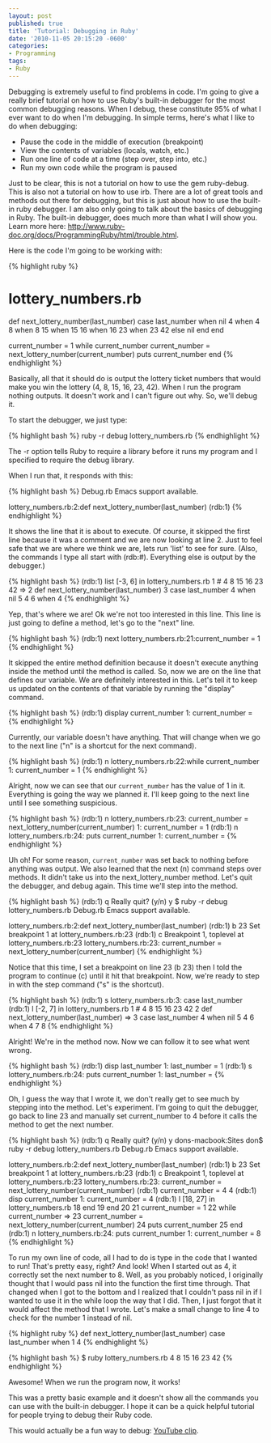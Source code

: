 ```yaml
---
layout: post
published: true
title: 'Tutorial: Debugging in Ruby'
date: '2010-11-05 20:15:20 -0600'
categories:
- Programming
tags:
- Ruby
---
```


Debugging is extremely useful to find problems in code. I'm going to give a
really brief tutorial on how to use Ruby's built-in debugger for the most
common debugging reasons. When I debug, these constitute 95% of what I ever
want to do when I'm debugging. In simple terms, here's what I like to do when
debugging:

* Pause the code in the middle of execution (breakpoint)
* View the contents of variables (locals, watch, etc.)
* Run one line of code at a time (step over, step into, etc.)
* Run my own code while the program is paused

Just to be clear, this is not a tutorial on how to use the gem ruby-debug. This
is also not a tutorial on how to use irb. There are a lot of great tools and
methods out there for debugging, but this is just about how to use the built-in
ruby debugger. I am also only going to talk about the basics of debugging in
Ruby. The built-in debugger, does much more than what I will show you. Learn
more here: <http://www.ruby-doc.org/docs/ProgrammingRuby/html/trouble.html>.

Here is the code I'm going to be working with:

{% highlight ruby %}
# lottery_numbers.rb
def next_lottery_number(last_number)
  case last_number
  when nil
    4
  when 4
    8
  when 8
    15
  when 15
    16
  when 16
    23
  when 23
    42
  else
    nil
  end
end

current_number = 1
while current_number
  current_number = next_lottery_number(current_number)
  puts current_number
end
{% endhighlight %}

Basically, all that it should do is output the lottery ticket numbers that
would make you win the lottery (4, 8, 15, 16, 23, 42). When I run the program
nothing outputs. It doesn't work and I can't figure out why. So, we'll debug
it.

To start the debugger, we just type:

{% highlight bash %}
ruby -r debug lottery_numbers.rb
{% endhighlight %}

The -r option tells Ruby to require a library before it runs my program and I
specified to require the debug library.

When I run that, it responds with this:

{% highlight bash %}
Debug.rb
Emacs support available.

lottery_numbers.rb:2:def next_lottery_number(last_number)
(rdb:1)
{% endhighlight %}

It shows the line that it is about to execute. Of course, it skipped the first
line because it was a comment and we are now looking at line 2. Just to feel
safe that we are where we think we are, lets run 'list' to see for sure.
(Also, the commands I type all start with (rdb:#).  Everything else is output
by the debugger.)

{% highlight bash %}
(rdb:1) list
[-3, 6] in lottery_numbers.rb
   1  # 4 8 15 16 23 42
=> 2  def next_lottery_number(last_number)
   3    case last_number
   4    when nil
   5      4
   6    when 4
{% endhighlight %}

Yep, that's where we are! Ok we're not too interested in this line. This line
is just going to define a method, let's go to the "next" line.

{% highlight bash %}
(rdb:1) next
lottery_numbers.rb:21:current_number = 1
{% endhighlight %}

It skipped the entire method definition because it doesn't execute anything
inside the method until the method is called. So, now we are on the line that
defines our variable. We are definitely interested in this. Let's tell it to
keep us updated on the contents of that variable by running the "display"
command.

{% highlight bash %}
(rdb:1) display current_number
1: current_number =
{% endhighlight %}

Currently, our variable doesn't have anything. That will change when we go to
the next line ("n" is a shortcut for the next command).

{% highlight bash %}
(rdb:1) n
lottery_numbers.rb:22:while current_number
1: current_number = 1
{% endhighlight %}

Alright, now we can see that our `current_number` has the value of 1 in it.
Everything is going the way we planned it. I'll keep going to the next line
until I see something suspicious.

{% highlight bash %}
(rdb:1) n
lottery_numbers.rb:23:  current_number = next_lottery_number(current_number)
1: current_number = 1
(rdb:1) n
lottery_numbers.rb:24:  puts current_number
1: current_number =
{% endhighlight %}

Uh oh! For some reason, `current_number` was set back to nothing before
anything was output. We also learned that the next (n) command steps over
methods. It didn't take us into the next_lottery_number method. Let's quit the
debugger, and debug again. This time we'll step into the method.

{% highlight bash %}
(rdb:1) q
Really quit? (y/n) y
$ ruby -r debug lottery_numbers.rb
Debug.rb
Emacs support available.

lottery_numbers.rb:2:def next_lottery_number(last_number)
(rdb:1) b 23
Set breakpoint 1 at lottery_numbers.rb:23
(rdb:1) c
Breakpoint 1, toplevel at lottery_numbers.rb:23
lottery_numbers.rb:23:  current_number = next_lottery_number(current_number)
{% endhighlight %}

Notice that this time, I set a breakpoint on line 23 (b 23) then I told the
program to continue (c) until it hit that breakpoint. Now, we're ready to step
in with the step command ("s" is the shortcut).

{% highlight bash %}
(rdb:1) s
lottery_numbers.rb:3:  case last_number
(rdb:1) l
[-2, 7] in lottery_numbers.rb
   1  # 4 8 15 16 23 42
   2  def next_lottery_number(last_number)
=> 3    case last_number
   4    when nil
   5      4
   6    when 4
   7      8
{% endhighlight %}

Alright! We're in the method now. Now we can follow it to see what went wrong.

{% highlight bash %}
(rdb:1) disp last_number
1: last_number = 1
(rdb:1) s
lottery_numbers.rb:24:  puts current_number
1: last_number =
{% endhighlight %}

Oh, I guess the way that I wrote it, we don't really get to see much by
stepping into the method. Let's experiment. I'm going to quit the debugger, go
back to line 23 and manually set current_number to 4 before it calls the method
to get the next number.

{% highlight bash %}
(rdb:1) q
Really quit? (y/n) y
dons-macbook:Sites don$ ruby -r debug lottery_numbers.rb
Debug.rb
Emacs support available.

lottery_numbers.rb:2:def next_lottery_number(last_number)
(rdb:1) b 23
Set breakpoint 1 at lottery_numbers.rb:23
(rdb:1) c
Breakpoint 1, toplevel at lottery_numbers.rb:23
lottery_numbers.rb:23:  current_number = next_lottery_number(current_number)
(rdb:1) current_number = 4
4
(rdb:1) disp current_number
1: current_number = 4
(rdb:1) l
[18, 27] in lottery_numbers.rb
   18    end
   19  end
   20
   21  current_number = 1
   22  while current_number
=> 23    current_number = next_lottery_number(current_number)
   24    puts current_number
   25  end
(rdb:1) n
lottery_numbers.rb:24:  puts current_number
1: current_number = 8
{% endhighlight %}

To run my own line of code, all I had to do is type in the code that I wanted
to run! That's pretty easy, right? And look! When I started out as 4, it
correctly set the next number to 8. Well, as you probably noticed, I originally
thought that I would pass nil into the function the first time through. That
changed when I got to the bottom and I realized that I couldn't pass nil in if
I wanted to use it in the while loop the way that I did. Then, I just forgot
that it would affect the method that I wrote. Let's make a small change to line
4 to check for the number 1 instead of nil.

{% highlight ruby %}
def next_lottery_number(last_number)
  case last_number
  when 1
    4
{% endhighlight %}

{% highlight bash %}
$ ruby lottery_numbers.rb
4
8
15
16
23
42
{% endhighlight %}

Awesome! When we run the program now, it works!

This was a pretty basic example and it doesn't show all the commands you can
use with the built-in debugger. I hope it can be a quick helpful tutorial for
people trying to debug their Ruby code.

This would actually be a fun way to debug:
[YouTube clip](http://www.youtube.com/watch?v=8_HSCMTo6xw).

